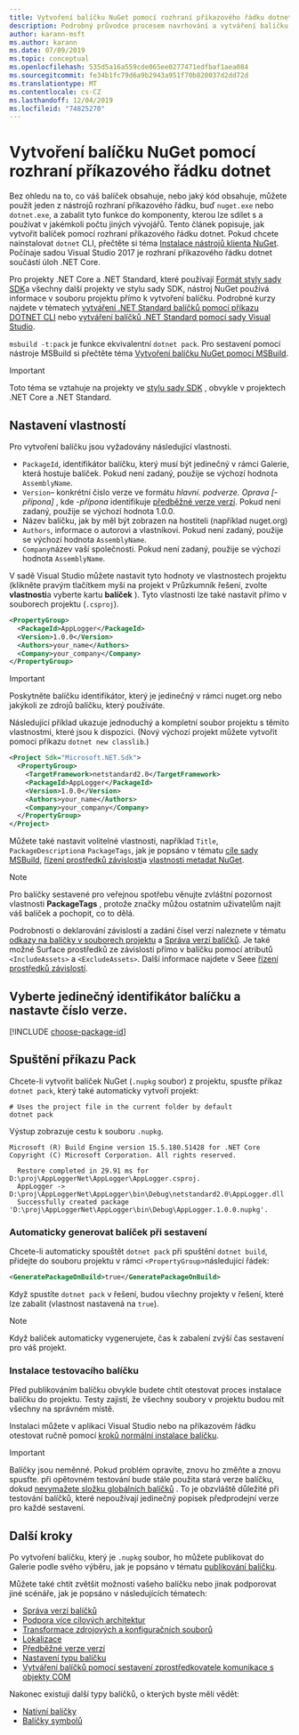```yaml
---
title: Vytvoření balíčku NuGet pomocí rozhraní příkazového řádku dotnet
description: Podrobný průvodce procesem navrhování a vytváření balíčku NuGet, včetně klíčových bodů rozhodování, jako jsou soubory a správa verzí.
author: karann-msft
ms.author: karann
ms.date: 07/09/2019
ms.topic: conceptual
ms.openlocfilehash: 535d5a16a559cde065ee0277471edfbaf1aea084
ms.sourcegitcommit: fe34b1fc79d6a9b2943a951f70b820037d2dd72d
ms.translationtype: MT
ms.contentlocale: cs-CZ
ms.lasthandoff: 12/04/2019
ms.locfileid: "74825270"
---
```

# <a name="create-a-nuget-package-using-the-dotnet-cli"></a>Vytvoření balíčku NuGet pomocí rozhraní příkazového řádku dotnet

Bez ohledu na to, co váš balíček obsahuje, nebo jaký kód obsahuje, můžete použít jeden z nástrojů rozhraní příkazového řádku, buď `nuget.exe` nebo `dotnet.exe`, a zabalit tyto funkce do komponenty, kterou lze sdílet s a používat v jakémkoli počtu jiných vývojářů. Tento článek popisuje, jak vytvořit balíček pomocí rozhraní příkazového řádku dotnet. Pokud chcete nainstalovat `dotnet` CLI, přečtěte si téma [Instalace nástrojů klienta NuGet](../install-nuget-client-tools.md). Počínaje sadou Visual Studio 2017 je rozhraní příkazového řádku dotnet součástí úloh .NET Core.

Pro projekty .NET Core a .NET Standard, které používají [Formát styly sady SDK](../resources/check-project-format.md)a všechny další projekty ve stylu sady SDK, nástroj NuGet používá informace v souboru projektu přímo k vytvoření balíčku. Podrobné kurzy najdete v tématech [vytváření .NET Standard balíčků pomocí příkazu DOTNET CLI](../quickstart/create-and-publish-a-package-using-the-dotnet-cli.md) nebo [vytváření balíčků .NET Standard pomocí sady Visual Studio](../quickstart/create-and-publish-a-package-using-visual-studio.md).

`msbuild -t:pack` je funkce ekvivalentní `dotnet pack`. Pro sestavení pomocí nástroje MSBuild si přečtěte téma [Vytvoření balíčku NuGet pomocí MSBuild](creating-a-package-msbuild.md).

> [!IMPORTANT]
> Toto téma se vztahuje na projekty ve [stylu sady SDK](../resources/check-project-format.md) , obvykle v projektech .NET Core a .NET Standard.

## <a name="set-properties"></a>Nastavení vlastností

Pro vytvoření balíčku jsou vyžadovány následující vlastnosti.

- `PackageId`, identifikátor balíčku, který musí být jedinečný v rámci Galerie, která hostuje balíček. Pokud není zadaný, použije se výchozí hodnota `AssemblyName`.
- `Version`– konkrétní číslo verze ve formátu *hlavní. podverze. Oprava [-přípona]* , kde *-přípona* identifikuje [předběžné verze verzí](prerelease-packages.md). Pokud není zadaný, použije se výchozí hodnota 1.0.0.
- Název balíčku, jak by měl být zobrazen na hostiteli (například nuget.org)
- `Authors`, informace o autorovi a vlastníkovi. Pokud není zadaný, použije se výchozí hodnota `AssemblyName`.
- `Company`název vaší společnosti. Pokud není zadaný, použije se výchozí hodnota `AssemblyName`.

V sadě Visual Studio můžete nastavit tyto hodnoty ve vlastnostech projektu (klikněte pravým tlačítkem myši na projekt v Průzkumník řešení, zvolte **vlastnosti**a vyberte kartu **balíček** ). Tyto vlastnosti lze také nastavit přímo v souborech projektu (`.csproj`).

```xml
<PropertyGroup>
  <PackageId>AppLogger</PackageId>
  <Version>1.0.0</Version>
  <Authors>your_name</Authors>
  <Company>your_company</Company>
</PropertyGroup>
```

> [!Important]
> Poskytněte balíčku identifikátor, který je jedinečný v rámci nuget.org nebo jakýkoli ze zdrojů balíčku, který používáte.

Následující příklad ukazuje jednoduchý a kompletní soubor projektu s těmito vlastnostmi, které jsou k dispozici. (Nový výchozí projekt můžete vytvořit pomocí příkazu `dotnet new classlib`.)

```xml
<Project Sdk="Microsoft.NET.Sdk">
  <PropertyGroup>
    <TargetFramework>netstandard2.0</TargetFramework>
    <PackageId>AppLogger</PackageId>
    <Version>1.0.0</Version>
    <Authors>your_name</Authors>
    <Company>your_company</Company>
  </PropertyGroup>
</Project>
```

Můžete také nastavit volitelné vlastnosti, například `Title`, `PackageDescription`a `PackageTags`, jak je popsáno v tématu [cíle sady MSBuild](../reference/msbuild-targets.md#pack-target), [řízení prostředků závislosti](../consume-packages/package-references-in-project-files.md#controlling-dependency-assets)a [vlastnosti metadat NuGet](/dotnet/core/tools/csproj#nuget-metadata-properties).

> [!NOTE]
> Pro balíčky sestavené pro veřejnou spotřebu věnujte zvláštní pozornost vlastnosti **PackageTags** , protože značky můžou ostatním uživatelům najít váš balíček a pochopit, co to dělá.

Podrobnosti o deklarování závislostí a zadání čísel verzí naleznete v tématu [odkazy na balíčky v souborech projektu](../consume-packages/package-references-in-project-files.md) a [Správa verzí balíčků](../concepts/package-versioning.md). Je také možné Surface prostředků ze závislostí přímo v balíčku pomocí atributů `<IncludeAssets>` a `<ExcludeAssets>`. Další informace najdete v Seee [řízení prostředků závislostí](../consume-packages/package-references-in-project-files.md#controlling-dependency-assets).

## <a name="choose-a-unique-package-identifier-and-set-the-version-number"></a>Vyberte jedinečný identifikátor balíčku a nastavte číslo verze.

[!INCLUDE [choose-package-id](includes/choose-package-id.md)]

## <a name="run-the-pack-command"></a>Spuštění příkazu Pack

Chcete-li vytvořit balíček NuGet (`.nupkg` soubor) z projektu, spusťte příkaz `dotnet pack`, který také automaticky vytvoří projekt:

```dotnetcli
# Uses the project file in the current folder by default
dotnet pack
```

Výstup zobrazuje cestu k souboru `.nupkg`.

```output
Microsoft (R) Build Engine version 15.5.180.51428 for .NET Core
Copyright (C) Microsoft Corporation. All rights reserved.

  Restore completed in 29.91 ms for D:\proj\AppLoggerNet\AppLogger\AppLogger.csproj.
  AppLogger -> D:\proj\AppLoggerNet\AppLogger\bin\Debug\netstandard2.0\AppLogger.dll
  Successfully created package 'D:\proj\AppLoggerNet\AppLogger\bin\Debug\AppLogger.1.0.0.nupkg'.
```

### <a name="automatically-generate-package-on-build"></a>Automaticky generovat balíček při sestavení

Chcete-li automaticky spouštět `dotnet pack` při spuštění `dotnet build`, přidejte do souboru projektu v rámci `<PropertyGroup>`následující řádek:

```xml
<GeneratePackageOnBuild>true</GeneratePackageOnBuild>
```

Když spustíte `dotnet pack` v řešení, budou všechny projekty v řešení, které lze zabalit (vlastnost[<IsPackable>](/dotnet/core/tools/csproj#nuget-metadata-properties) nastavená na `true`).

> [!NOTE]
> Když balíček automaticky vygenerujete, čas k zabalení zvýší čas sestavení pro váš projekt.

### <a name="test-package-installation"></a>Instalace testovacího balíčku

Před publikováním balíčku obvykle budete chtít otestovat proces instalace balíčku do projektu. Testy zajistí, že všechny soubory v projektu budou mít všechny na správném místě.

Instalaci můžete v aplikaci Visual Studio nebo na příkazovém řádku otestovat ručně pomocí [kroků normální instalace balíčku](../consume-packages/overview-and-workflow.md#ways-to-install-a-nuget-package).

> [!IMPORTANT]
> Balíčky jsou neměnné. Pokud problém opravíte, znovu ho změňte a znovu spusťte. při opětovném testování bude stále použita stará verze balíčku, dokud [nevymažete složku globálních balíčků](../consume-packages/managing-the-global-packages-and-cache-folders.md#clearing-local-folders) . To je obzvláště důležité při testování balíčků, které nepoužívají jedinečný popisek předprodejní verze pro každé sestavení.

## <a name="next-steps"></a>Další kroky

Po vytvoření balíčku, který je `.nupkg` soubor, ho můžete publikovat do Galerie podle svého výběru, jak je popsáno v tématu [publikování balíčku](../nuget-org/publish-a-package.md).

Můžete také chtít zvětšit možnosti vašeho balíčku nebo jinak podporovat jiné scénáře, jak je popsáno v následujících tématech:

- [Správa verzí balíčků](../concepts/package-versioning.md)
- [Podpora více cílových architektur](../create-packages/multiple-target-frameworks-project-file.md)
- [Transformace zdrojových a konfiguračních souborů](../create-packages/source-and-config-file-transformations.md)
- [Lokalizace](../create-packages/creating-localized-packages.md)
- [Předběžné verze verzí](../create-packages/prerelease-packages.md)
- [Nastavení typu balíčku](../create-packages/set-package-type.md)
- [Vytváření balíčků pomocí sestavení zprostředkovatele komunikace s objekty COM](../create-packages/author-packages-with-COM-interop-assemblies.md)

Nakonec existují další typy balíčků, o kterých byste měli vědět:

- [Nativní balíčky](../guides/native-packages.md)
- [Balíčky symbolů](../create-packages/symbol-packages-snupkg.md)
